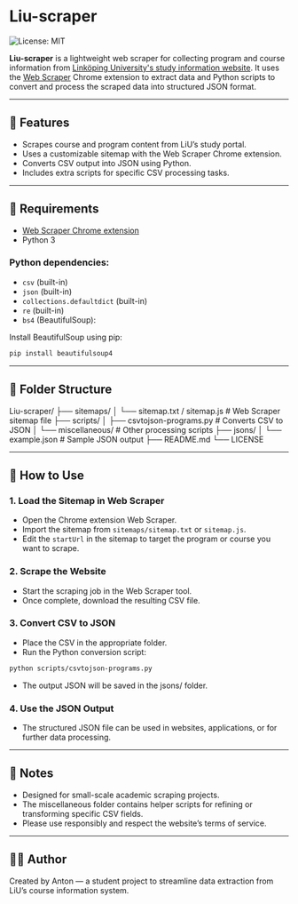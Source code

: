 # Liu-scraper

![License: MIT](https://img.shields.io/badge/License-MIT-yellow.svg)

**Liu-scraper** is a lightweight web scraper for collecting program and course information from [Linköping University's study information website](https://studieinfo.liu.se/). It uses the [Web Scraper](https://webscraper.io/) Chrome extension to extract data and Python scripts to convert and process the scraped data into structured JSON format.

---

## 🚀 Features

- Scrapes course and program content from LiU’s study portal.
- Uses a customizable sitemap with the Web Scraper Chrome extension.
- Converts CSV output into JSON using Python.
- Includes extra scripts for specific CSV processing tasks.

---

## 🧰 Requirements

- [Web Scraper Chrome extension](https://chrome.google.com/webstore/detail/web-scraper/jnhgnonknehpejjnehehllkliplmbmhn)
- Python 3

### Python dependencies:
- `csv` (built-in)
- `json` (built-in)
- `collections.defaultdict` (built-in)
- `re` (built-in)
- `bs4` (BeautifulSoup):

Install BeautifulSoup using pip:

```bash
pip install beautifulsoup4
```

---

## 📁 Folder Structure

Liu-scraper/
├── sitemaps/
│   └── sitemap.txt / sitemap.js         # Web Scraper sitemap file
├── scripts/
│   ├── csvtojson-programs.py            # Converts CSV to JSON
│   └── miscellaneous/                   # Other processing scripts
├── jsons/
│   └── example.json                     # Sample JSON output
├── README.md
└── LICENSE

---

## 🔧 How to Use

### 1. Load the Sitemap in Web Scraper

- Open the Chrome extension Web Scraper.
- Import the sitemap from `sitemaps/sitemap.txt` or `sitemap.js`.
- Edit the `startUrl` in the sitemap to target the program or course you want to scrape.

### 2. Scrape the Website

- Start the scraping job in the Web Scraper tool.
- Once complete, download the resulting CSV file.

### 3. Convert CSV to JSON

- Place the CSV in the appropriate folder.
- Run the Python conversion script:

```bash
python scripts/csvtojson-programs.py
```
- The output JSON will be saved in the jsons/ folder.

### 4. Use the JSON Output

- The structured JSON file can be used in websites, applications, or for further data processing.

---

## 📌 Notes

- Designed for small-scale academic scraping projects.
- The miscellaneous folder contains helper scripts for refining or transforming specific CSV fields.
- Please use responsibly and respect the website’s terms of service.

---

## 🧑‍💻 Author

Created by Anton — a student project to streamline data extraction from LiU’s course information system.
